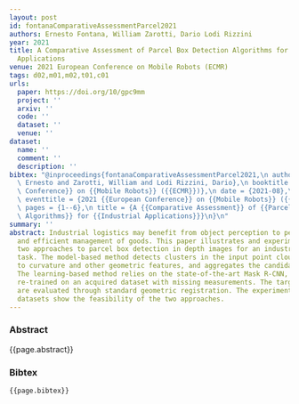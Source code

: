 ```yaml
---
layout: post
id: fontanaComparativeAssessmentParcel2021
authors: Ernesto Fontana, William Zarotti, Dario Lodi Rizzini
year: 2021
title: A Comparative Assessment of Parcel Box Detection Algorithms for Industrial
  Applications
venue: 2021 European Conference on Mobile Robots (ECMR)
tags: d02,m01,m02,t01,c01
urls:
  paper: https://doi.org/10/gpc9mm
  project: ''
  arxiv: ''
  code: ''
  dataset: ''
  venue: ''
dataset:
  name: ''
  comment: ''
  description: ''
bibtex: "@inproceedings{fontanaComparativeAssessmentParcel2021,\n author = {Fontana,\
  \ Ernesto and Zarotti, William and Lodi Rizzini, Dario},\n booktitle = {2021 {{European\
  \ Conference}} on {{Mobile Robots}} ({{ECMR}})},\n date = {2021-08},\n doi = {10/gpc9mm},\n\
  \ eventtitle = {2021 {{European Conference}} on {{Mobile Robots}} ({{ECMR}})},\n\
  \ pages = {1--6},\n title = {A {{Comparative Assessment}} of {{Parcel Box Detection\
  \ Algorithms}} for {{Industrial Applications}}}\n}\n"
summary: ''
abstract: Industrial logistics may benefit from object perception to perform flexible
  and efficient management of goods. This paper illustrates and experimentally compares
  two approaches to parcel box detection in depth images for an industrial depalletization
  task. The model-based method detects clusters in the input point cloud according
  to curvature and other geometric features, and aggregates the candidate objects.
  The learning-based method relies on the state-of-the-art Mask R-CNN, which has been
  re-trained on an acquired dataset with missing measurements. The target object poses
  are evaluated through standard geometric registration. The experiments on acquired
  datasets show the feasibility of the two approaches.
---
```


### Abstract

{{page.abstract}}

### Bibtex

```
{{page.bibtex}}
```
            